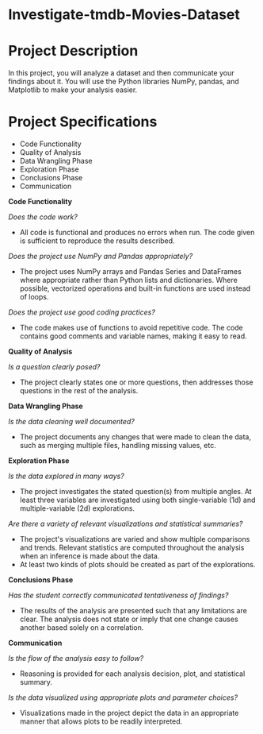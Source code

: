 # Investigate-tmdb-Movies-Dataset

# Project Description
In this project, you will analyze a dataset and then communicate your findings about it. You will use the Python libraries NumPy, pandas, and Matplotlib to make your analysis easier.

# Project Specifications
- Code Functionality
- Quality of Analysis
- Data Wrangling Phase
- Exploration Phase
- Conclusions Phase
- Communication

**Code Functionality**

*Does the code work?*
- All code is functional and produces no errors when run. The code given is sufficient to reproduce the results described.

*Does the project use NumPy and Pandas appropriately?*
- The project uses NumPy arrays and Pandas Series and DataFrames where appropriate rather than Python lists and dictionaries. Where possible, vectorized operations and built-in functions are used instead of loops.

*Does the project use good coding practices?*
- The code makes use of functions to avoid repetitive code. The code contains good comments and variable names, making it easy to read.


**Quality of Analysis**

*Is a question clearly posed?*
- The project clearly states one or more questions, then addresses those questions in the rest of the analysis.

**Data Wrangling Phase**

*Is the data cleaning well documented?*
- The project documents any changes that were made to clean the data, such as merging multiple files, handling missing values, etc.


**Exploration Phase**

*Is the data explored in many ways?*
- The project investigates the stated question(s) from multiple angles. At least three variables are investigated using both single-variable (1d) and multiple-variable (2d) explorations.

*Are there a variety of relevant visualizations and statistical summaries?*
- The project's visualizations are varied and show multiple comparisons and trends. Relevant statistics are computed throughout the analysis when an inference is made about the data.
- At least two kinds of plots should be created as part of the explorations.


**Conclusions Phase**

*Has the student correctly communicated tentativeness of findings?*
- The results of the analysis are presented such that any limitations are clear. The analysis does not state or imply that one change causes another based solely on a correlation.


**Communication**

*Is the flow of the analysis easy to follow?*
- Reasoning is provided for each analysis decision, plot, and statistical summary.

*Is the data visualized using appropriate plots and parameter choices?*
- Visualizations made in the project depict the data in an appropriate manner that allows plots to be readily interpreted.
